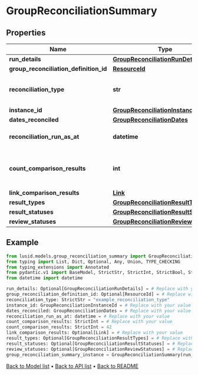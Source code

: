 # GroupReconciliationSummary

## Properties
Name | Type | Description | Notes
------------ | ------------- | ------------- | -------------
**run_details** | [**GroupReconciliationRunDetails**](GroupReconciliationRunDetails.md) |  | [optional] 
**group_reconciliation_definition_id** | [**ResourceId**](ResourceId.md) |  | [optional] 
**reconciliation_type** | **str** | The type of reconciliation to perform. \&quot;Holding\&quot; | \&quot;Transaction\&quot; | \&quot;Valuation\&quot; | 
**instance_id** | [**GroupReconciliationInstanceId**](GroupReconciliationInstanceId.md) |  | 
**dates_reconciled** | [**GroupReconciliationDates**](GroupReconciliationDates.md) |  | 
**reconciliation_run_as_at** | **datetime** | The date and time the reconciliation was run | 
**count_comparison_results** | **int** | The total number of comparison results with this InstanceId and ReconciliationType | 
**link_comparison_results** | [**Link**](Link.md) |  | [optional] 
**result_types** | [**GroupReconciliationResultTypes**](GroupReconciliationResultTypes.md) |  | [optional] 
**result_statuses** | [**GroupReconciliationResultStatuses**](GroupReconciliationResultStatuses.md) |  | [optional] 
**review_statuses** | [**GroupReconciliationReviewStatuses**](GroupReconciliationReviewStatuses.md) |  | [optional] 
## Example

```python
from lusid.models.group_reconciliation_summary import GroupReconciliationSummary
from typing import List, Dict, Optional, Any, Union, TYPE_CHECKING
from typing_extensions import Annotated
from pydantic.v1 import BaseModel, StrictStr, StrictInt, StrictBool, StrictFloat, StrictBytes, Field, validator, ValidationError, conlist, constr
from datetime import datetime

run_details: Optional[GroupReconciliationRunDetails] = # Replace with your value
group_reconciliation_definition_id: Optional[ResourceId] = # Replace with your value
reconciliation_type: StrictStr = "example_reconciliation_type"
instance_id: GroupReconciliationInstanceId = # Replace with your value
dates_reconciled: GroupReconciliationDates = # Replace with your value
reconciliation_run_as_at: datetime = # Replace with your value
count_comparison_results: StrictInt = # Replace with your value
count_comparison_results: StrictInt = 42
link_comparison_results: Optional[Link] = # Replace with your value
result_types: Optional[GroupReconciliationResultTypes] = # Replace with your value
result_statuses: Optional[GroupReconciliationResultStatuses] = # Replace with your value
review_statuses: Optional[GroupReconciliationReviewStatuses] = # Replace with your value
group_reconciliation_summary_instance = GroupReconciliationSummary(run_details=run_details, group_reconciliation_definition_id=group_reconciliation_definition_id, reconciliation_type=reconciliation_type, instance_id=instance_id, dates_reconciled=dates_reconciled, reconciliation_run_as_at=reconciliation_run_as_at, count_comparison_results=count_comparison_results, link_comparison_results=link_comparison_results, result_types=result_types, result_statuses=result_statuses, review_statuses=review_statuses)

```

[Back to Model list](../README.md#documentation-for-models) &#8226; [Back to API list](../README.md#documentation-for-api-endpoints) &#8226; [Back to README](../README.md)

